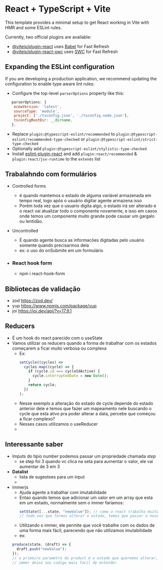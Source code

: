 # React + TypeScript + Vite

This template provides a minimal setup to get React working in Vite with HMR and some ESLint rules.

Currently, two official plugins are available:

- [@vitejs/plugin-react](https://github.com/vitejs/vite-plugin-react/blob/main/packages/plugin-react/README.md) uses [Babel](https://babeljs.io/) for Fast Refresh
- [@vitejs/plugin-react-swc](https://github.com/vitejs/vite-plugin-react-swc) uses [SWC](https://swc.rs/) for Fast Refresh

## Expanding the ESLint configuration

If you are developing a production application, we recommend updating the configuration to enable type aware lint rules:

- Configure the top-level `parserOptions` property like this:

```js
   parserOptions: {
    ecmaVersion: 'latest',
    sourceType: 'module',
    project: ['./tsconfig.json', './tsconfig.node.json'],
    tsconfigRootDir: __dirname,
   },
```

- Replace `plugin:@typescript-eslint/recommended` to `plugin:@typescript-eslint/recommended-type-checked` or `plugin:@typescript-eslint/strict-type-checked`
- Optionally add `plugin:@typescript-eslint/stylistic-type-checked`
- Install [eslint-plugin-react](https://github.com/jsx-eslint/eslint-plugin-react) and add `plugin:react/recommended` & `plugin:react/jsx-runtime` to the `extends` list

## Trabalahndo com formulários

- Controlled forms
  - é quando mantemos o estado de alguma variável armazenada em tempo real, logo após o usuário digitar agente armazena isso
  - Porém toda vez que o usuario digita algo, o estado irá ser alterado e o react vai atualizar todo o componente novamente, e isso em casos onde temos um componente muito grande pode causar um gargalo ou lentidão.
- Uncontrolled

  - É quando agente busca as informacões digitadas pelo usuário somente quando precisarmos dela
  - ex: o uso do onSubmite em um formulário

- ### React hook form
  - npm i react-hook-form

## Bibliotecas de validação

- zod https://zod.dev/
- yup https://www.npmjs.com/package/yup
- joi https://joi.dev/api/?v=17.9.1

## Reducers

- É um hook do react parecido com o useState
- Vamos utilizar os reducers quando a forma de trabalhar com os estados começarem a ficar muito verbosa ou complexa
  - Ex:
    ```js
    setCycle((cycles) =>
      cycles.map((cycle) => {
        if (cycle.id === cycleIdActive) {
          cycle.interruptedDate = new Date();
        }
        return cycle;
      })
    );
    ```
  - Nesse exemplo a alteração do estado de cycle depende do estado anterior dele e temos que fazer um mapeamento nele buscando o cycle que esta ativo pra poder alterar a data, percebe que começou a ficar complexo?
  - Nesses casos utilizamos o useReducer
  -

## Interessante saber

- Imputs do tipio number podemos passar um propriedade chamada _step_
  - se step foi 3 quando vc clica na seta para aumentar o valor, ele vai aumentar de 3 em 3
- **Datalist**
  - lista de sugestoes para um input
  -
- Immerjs
  - Ajuda agente a trabalhar com imutabilidade
  - Entao quando temos que adicionar um valor em um array que esta em um estado, normalmente sem o immer fariamos:
    ```js
    setState([...state, "newValue"]); // como o react trabalha muito com o conceito de imutabilidade
    // toda vez que formos alterar o estado, temos que passar o novo valor, nesse caso, o novo array contendo o novo valor
    ```
  - Utilizando o immer, ele permite que você trabalhe com os dados de uma forma mais fácil, parecendo que não utilizamos imutabilidade
  - ex:
  ```js
  produce(state, (draft) => {
    draft.push("newValue");
  });
  // o primeiro parametro do product é o estado que queremos alterar, o segundo é uma funcao que recebe um parámetro 'draft' (rascunho), que tem exatamente a mesma tipagem do nosso estado, e nos permite trabalha de uma forma mais fácil com os dados.
  // immer deixa seu codigo mais facil de entender
  ```
